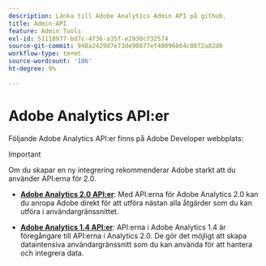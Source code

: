 ```yaml
---
description: Länka till Adobe Analytics Admin API på github.
title: Admin-API
feature: Admin Tools
exl-id: 51118977-bd7c-4f36-a35f-e2930c732574
source-git-commit: 948a2429d7e73de90877ef40096064c0872a82d0
workflow-type: tm+mt
source-wordcount: '106'
ht-degree: 9%

---
```


# Adobe Analytics API:er

Följande Adobe Analytics API:er finns på Adobe Developer webbplats:

>[!IMPORTANT]
>
>Om du skapar en ny integrering rekommenderar Adobe starkt att du använder API:erna för 2.0.


* [**Adobe Analytics 2.0 API:er**](https://developer.adobe.com/analytics-apis/docs/2.0/): Med API:erna för Adobe Analytics 2.0 kan du anropa Adobe direkt för att utföra nästan alla åtgärder som du kan utföra i användargränssnittet.

* [**Adobe Analytics 1.4 API:er**](https://developer.adobe.com/analytics-apis/docs/1.4/): API:erna i Adobe Analytics 1.4 är föregångare till API:erna i Analytics 2.0. De gör det möjligt att skapa dataintensiva användargränssnitt som du kan använda för att hantera och integrera data.
